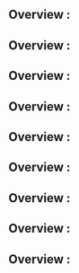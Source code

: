 
## Overview :
## Overview :
## Overview :
## Overview :
## Overview :
## Overview :
## Overview :
## Overview :
## Overview :
